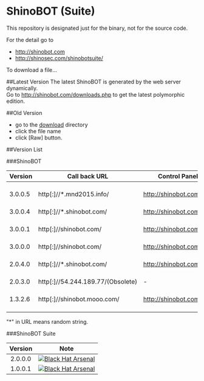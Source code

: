 # ShinoBOT (Suite)

This repository is designated just for the binary, not for the source code.  

For the detail go to
* http://shinobot.com
* http://shinosec.com/shinobotsuite/


To download a file...

##Latest Version
The latest ShinoBOT is generated by the web server dynamically.  
Go to http://shinobot.com/downloads.php to get the latest polymorphic edition.


##Old Version
* go to the [download](https://github.com/Sh1n0g1/ShinoBOT/tree/master/download) directory
* click the file name
* click [Raw] button.


##Version List


###ShinoBOT


| Version 	|            Call back URL	       |  Control Panel              |Note|
|-----------|----------------------------------|-----------------------------|----|
| 3.0.0.5   | http[:]//*.mnd2015.info/         | http://shinobot.com/        |[![Black Hat Arsenal](https://www.toolswatch.org/badges/arsenal/2015.svg)](https://www.blackhat.com/us-15/arsenal.html)|
| 3.0.0.4   | http[:]//*.shinobot.com/         | http://shinobot.com/        |    |
| 3.0.0.1   | http[:]//shinobot.com/           | http://shinobot.com/        |[![Black Hat Arsenal](https://www.toolswatch.org/badges/arsenal/2015.svg)](https://www.blackhat.com/asia-15/arsenal.html)|
| 3.0.0.0   | http[:]//shinobot.com/           | http://shinobot.com/        |    |
| 2.0.4.0   | http[:]//*.shinobot.com/         | http://shinobot.com/old/    |[![Black Hat Arsenal](https://www.toolswatch.org/badges/arsenal/2014.svg)](https://www.blackhat.com/us-14/arsenal.html)|
| 2.0.3.0   | http[:]//54.244.189.77/(Obsolete)| -                           |
| 1.3.2.6 	| http[:]//shinobot.mooo.com/	     | http://shinobot.com/old/    |[![Black Hat Arsenal](https://www.toolswatch.org/badges/arsenal/2013.svg)](http://www.blackhat.com/us-13/arsenal.html)|

"*" in URL means random string.

###ShinoBOT Suite

| Version    | Note |
|:----------:|------|
| 2.0.0.0    |[![Black Hat Arsenal](https://www.toolswatch.org/badges/arsenal/2015.svg)](https://www.blackhat.com/asia-15/arsenal.html)|
| 1.0.0.1    |[![Black Hat Arsenal](https://www.toolswatch.org/badges/arsenal/2014.svg)](https://www.blackhat.com/us-14/arsenal.html)|

